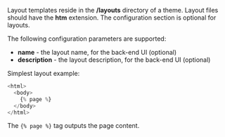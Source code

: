 Layout templates reside in the **/layouts** directory of a theme. Layout files should have the **htm** extension. The configuration section is optional for layouts. 

The following configuration parameters are supported:

- **name** - the layout name, for the back-end UI (optional)
- **description** - the layout description, for the back-end UI (optional)

Simplest layout example:

```php
<html>
  <body>
    {% page %}
  </body>
</html>
```

The `{% page %}` tag outputs the page content.